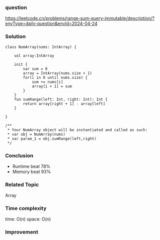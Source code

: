 ### question
https://leetcode.cn/problems/range-sum-query-immutable/description/?envType=daily-question&envId=2024-04-24

### Solution
```
class NumArray(nums: IntArray) {

    val array:IntArray

    init {
        var sum = 0
        array = IntArray(nums.size + 1)
        for(i in 0 until nums.size) {
            sum += nums[i]
            array[i + 1] = sum
        }
    }
    fun sumRange(left: Int, right: Int): Int {
        return array[right + 1] - array[left]
    }

}

/**
 * Your NumArray object will be instantiated and called as such:
 * var obj = NumArray(nums)
 * var param_1 = obj.sumRange(left,right)
 */
```
### Conclusion
- Runtime beat 78% 
- Memory beat 93%

### Related Topic
Array

### Time complexity
time: O(n)
space: O(n)

### Improvement